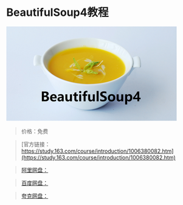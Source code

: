 # BeautifulSoup4教程

![img](../../../assets/study163/free/53e954ae4f3e4c66b62b42997159af2e.png)

> 价格：免费

> [官方链接：https://study.163.com/course/introduction/1006380082.htm](https://study.163.com/course/introduction/1006380082.htm)

> [阿里网盘：]()

> [百度网盘：]()

> [夸克网盘：]()
